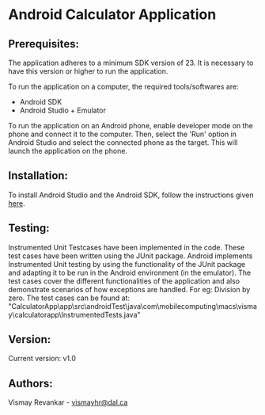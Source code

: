 # Android Calculator Application #

## Prerequisites: ##
The application adheres to a minimum SDK version of 23. It is necessary to have this version or higher to run the application.

To run the application on a computer, the required tools/softwares are:
* Android SDK
* Android Studio + Emulator

To run the application on an Android phone, enable developer mode on the phone and connect it to the computer. Then, select the 'Run' option in Android Studio and select the connected phone as the target. This will launch the application on the phone.

## Installation: ##
To install Android Studio and the Android SDK, follow the instructions given [here](https://developer.android.com/studio/install).

## Testing: ##
Instrumented Unit Testcases have been implemented in the code. These test cases have been written using the JUnit package. Android implements Instrumented Unit testing by using the functionality of the JUnit package and adapting it to be run in the Android environment (in the emulator).
The test cases cover the different functionalities of the application and also demonstrate scenarios of how exceptions are handled. For eg: Division by zero.
The test cases can be found at: "CalculatorApp\app\src\androidTest\java\com\mobilecomputing\macs\vismay\calculatorapp\InstrumentedTests.java"

## Version: ##
Current version: v1.0

## Authors: ##
Vismay Revankar - vismayhr@dal.ca


